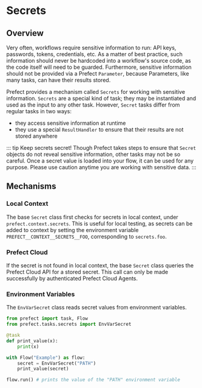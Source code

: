 # Secrets

## Overview

Very often, workflows require sensitive information to run: API keys, passwords, tokens, credentials, etc. As a matter of best practice, such information should never be hardcoded into a workflow's source code, as the code itself will need to be guarded. Furthermore, sensitive information should not be provided via a Prefect `Parameter`, because Parameters, like many tasks, can have their results stored.

Prefect provides a mechanism called `Secrets` for working with sensitive information. `Secrets` are a special kind of task; they may be instantiated and used as the input to any other task. However, `Secret` tasks differ from regular tasks in two ways:
- they access sensitive information at runtime
- they use a special `ResultHandler` to ensure that their results are not stored anywhere

::: tip Keep secrets secret!
Though Prefect takes steps to ensure that `Secret` objects do not reveal sensitive information, other tasks may not be so careful. Once a secret value is loaded into your flow, it can be used for any purpose. Please use caution anytime you are working with sensitive data.
:::

## Mechanisms

### Local Context

The base `Secret` class first checks for secrets in local context, under `prefect.context.secrets`. This is useful for local testing, as secrets can be added to context by setting the environment variable `PREFECT__CONTEXT__SECRETS__FOO`, corresponding to `secrets.foo`.

### Prefect Cloud

If the secret is not found in local context, the base `Secret` class queries the Prefect Cloud API for a stored secret. This call can only be made successfully by authenticated Prefect Cloud Agents.

### Environment Variables

The `EnvVarSecret` class reads secret values from environment variables.

```python
from prefect import task, Flow
from prefect.tasks.secrets import EnvVarSecret

@task
def print_value(x):
    print(x)

with Flow("Example") as flow:
    secret = EnvVarSecret("PATH")
    print_value(secret)

flow.run() # prints the value of the "PATH" environment variable
```
